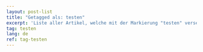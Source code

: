 ```yaml
---
layout: post-list
title: "Getagged als: testen"
excerpt: 'Liste aller Artikel, welche mit der Markierung "testen" versehen wurden.'  
tag: testen
lang: de
ref: tag-testen
---
```

